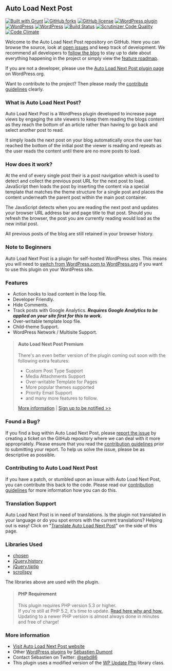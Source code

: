 ## Auto Load Next Post

[![Built with Grunt](https://cdn.gruntjs.com/builtwith.png?style=flat)](http://gruntjs.com/)  [![GitHub forks](https://img.shields.io/github/forks/seb86/Auto-Load-Next-Post.svg?style=flat)](https://github.com/seb86/Auto-Load-Next-Post/network) [![GitHub license](https://img.shields.io/badge/license-GPLv2-blue.svg?style=flat)](https://raw.githubusercontent.com/seb86/Auto-Load-Next-Post/master/license.txt) [![WordPress plugin](https://img.shields.io/wordpress/plugin/v/auto-load-next-post.svg?style=flat)](https://wordpress.org/plugins/auto-load-next-post/) [![WordPress](https://img.shields.io/wordpress/plugin/dt/auto-load-next-post.svg?style=flat)](https://wordpress.org/plugins/auto-load-next-post/) [![WordPress](https://img.shields.io/wordpress/v/auto-load-next-post.svg?style=flat)](https://wordpress.org/plugins/auto-load-next-post/) [![Build Status](https://scrutinizer-ci.com/g/seb86/Auto-Load-Next-Post/badges/build.png?b=master)](https://scrutinizer-ci.com/g/seb86/Auto-Load-Next-Post/build-status/master) [![Scrutinizer Code Quality](https://scrutinizer-ci.com/g/seb86/Auto-Load-Next-Post/badges/quality-score.png)](https://scrutinizer-ci.com/g/seb86/Auto-Load-Next-Post/) [![Code Climate](https://codeclimate.com/github/seb86/Auto-Load-Next-Post/badges/gpa.svg)](https://codeclimate.com/github/seb86/Auto-Load-Next-Post)

Welcome to the Auto Load Next Post repository on GitHub. Here you can browse the source, look at [open issues](https://github.com/seb86/Auto-Load-Next-Post/issues) and keep track of development. We recommend all developers to [follow the blog](https://autoloadnextpost.com) to stay up to date about everything happening in the project or simply view the [feature roadmap](https://autoloadnextpost.com/feature-roadmap/).

If you are not a developer, please use the [Auto Load Next Post plugin page](https://wordpress.org/plugins/auto-load-next-post/) on WordPress.org.

Want to contribute to the project? Then please ready the [contribute guidelines](https://github.com/seb86/Auto-Load-Next-Post/blob/master/CONTRIBUTING.md) clearly.

### What is Auto Load Next Post?
Auto Load Next Post is a WordPress plugin developed to increase page views by engaging the site viewers to keep them reading the blogs content as they reach the bottom of an article rather than having to go back and select another post to read.

It simply loads the next post on your blog automatically once the user has reached the bottom of the initial post the viewer is reading and repeats as the user reads the content until there are no more posts to load.

### How does it work?
At the end of every single post their is a post navigation which is used to detect and collect the previous post URL for the next post to load. JavaScript then loads the post by inserting the content via a special template that matches the theme structure for a single post and places the content underneath the parent post within the main post container.

The JavaScript detects when you are reading the next post and updates your browser URL address bar and page title to that post. Should you refresh the browser, the post you are currently reading would load as the new initial post.

All previous posts of the blog are still retained in your browser history.

### Note to Beginners
Auto Load Next Post is a plugin for self-hosted WordPress sites. This means you will need to [switch from WordPress.com to WordPress.org](http://www.wpbeginner.com/wp-tutorials/how-to-properly-move-your-blog-from-wordpress-com-to-wordpress-org/) if you want to use this plugin on your WordPress site.

### Features
* Action hooks to load content in the loop file.
* Developer Friendly.
* Hide Comments.
* Track posts with Google Analytics. ***Requires Google Analytics to be applied on your site first for this to work.***
* Over-writable template loop file.
* Child-theme Support.
* WordPress Network / Multisite Support.

> #### Auto Load Next Post Premium
> There's an even better version of the plugin coming out soon with the following extra features:
> - Custom Post Type Support<br />
> - Media Attachments Support<br />
> - Over-writable Template for Pages<br />
> - More popular themes supported<br />
> - Priority Email Support<br />
> - and many more features to follow.
>
> [More information](https://autoloadnextpost.com/premium/?utm_source=github-repo&utm_medium=link&utm_campaign=after-features-info-link) | [Sign up to be notified >>](http://eepurl.com/bvLz2H)

### Found a Bug?
If you find a bug within Auto Load Next Post, please [report the issue](https://github.com/seb86/Auto-Load-Next-Post/issues?state=open) by creating a ticket on the GitHub repository where we can deal with it more appropriately. Please ensure that you read the [contribution guidelines](https://github.com/seb86/Auto-Load-Next-Post/blob/master/CONTRIBUTING.md) prior to submitting your report. To help us solve the issue, please be as descriptive as possible.

### Contributing to Auto Load Next Post
If you have a patch, or stumbled upon an issue with Auto Load Next Post, you can contribute this back to the code. Please read our [contribution guidelines](https://github.com/seb86/Auto-Load-Next-Post/blob/master/CONTRIBUTING.md) for more information how you can do this.

### Translation Support
Auto Load Next Post is in need of translations. Is the plugin not translated in your language or do you spot errors with the current translations? Helping out is easy! Click on "[Translate Auto Load Next Post](https://translate.wordpress.org/projects/wp-plugins/auto-load-next-post)" on the side of this page.

### Libraries Used
- [chosen](https://github.com/harvesthq/chosen)
- [jQuery.history](https://github.com/browserstate/history.js)
- [jQuery.tiptip](https://github.com/drewwilson/TipTip)
- [scrollspy](https://github.com/thesmart/jquery-scrollspy)

The libraries above are used with the plugin.

> #### PHP Requirement
> This plugin requires PHP version 5.3 or higher.<br />
> If you're still at PHP 5.2, it's time to update. [Read here why and how.](http://www.wpupdatephp.com/update/)<br />
> Updating to a newer PHP version is almost always done in minutes and free of charge!

### More information
* [Visit Auto Load Next Post website](https://autoloadnextpost.com)
* Other [WordPress plugins](http://profiles.wordpress.org/sebd86/) by [Sébastien Dumont](https://sebastiendumont.com)
* Contact Sébastien on Twitter: [@sebd86](https://twitter.com/sebd86)
* This plugin uses a modified version of the [WP Update Php](https://github.com/seb86/wp-update-php) library class.
